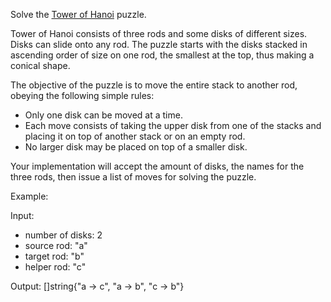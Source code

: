 Solve the [Tower of Hanoi](https://en.wikipedia.org/wiki/Tower_of_Hanoi) puzzle.

Tower of Hanoi consists of three rods and some disks of different sizes. Disks can slide onto any rod. The puzzle starts with the disks stacked in ascending order of size on one rod, the smallest at the top, thus making a conical shape.

The objective of the puzzle is to move the entire stack to another rod, obeying the following simple rules:

- Only one disk can be moved at a time.
- Each move consists of taking the upper disk from one of the stacks and placing it on top of another stack or on an empty rod.
- No larger disk may be placed on top of a smaller disk.

Your implementation will accept the amount of disks, the names for the three rods, then issue a list of moves for solving the puzzle.

Example:

Input:
- number of disks: 2
- source rod: "a"
- target rod: "b"
- helper rod: "c"

Output: []string{"a -> c", "a -> b", "c -> b"}
